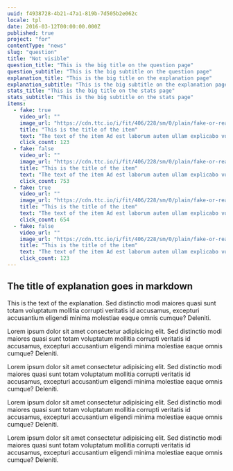 ```yaml
---
uuid: f4938728-4b21-47a1-819b-7d505b2e062c
locale: tpl
date: 2016-03-12T00:00:00.000Z
published: true
project: "for"
contentType: "news"
slug: "question"
title: "Not visible"
question_title: "This is the big title on the question page"
question_subtitle: "This is the big subtitle on the question page"
explanation_title: "This is the big title on the explanation page"
explanation_subtitle: "This is the big subtitle on the explanation page"
stats_title: "This is the big title on the stats page"
stats_subtitle: "This is the big subtitle on the stats page"
items:
  - fake: true
    video_url: ""
    image_url: "https://cdn.ttc.io/i/fit/406/228/sm/0/plain/fake-or-real-news-edition/1.jpg"
    title: "This is the title of the item"
    text: "The text of the item Ad est laborum autem ullam explicabo voluptatem corporis illum eaque consectetur magni quo deserunt"
    click_count: 123
  - fake: false
    video_url: ""
    image_url: "https://cdn.ttc.io/i/fit/406/228/sm/0/plain/fake-or-real-news-edition/2.jpg"
    title: "This is the title of the item"
    text: "The text of the item Ad est laborum autem ullam explicabo voluptatem corporis illum eaque consectetur magni quo deserunt"
    click_count: 753
  - fake: true
    video_url: ""
    image_url: "https://cdn.ttc.io/i/fit/406/228/sm/0/plain/fake-or-real-news-edition/3.jpg"
    title: "This is the title of the item"
    text: "The text of the item Ad est laborum autem ullam explicabo voluptatem corporis illum eaque consectetur magni quo deserunt"
    click_count: 654
  - fake: false
    video_url: ""
    image_url: "https://cdn.ttc.io/i/fit/406/228/sm/0/plain/fake-or-real-news-edition/1.jpg"
    title: "This is the title of the item"
    text: "The text of the item Ad est laborum autem ullam explicabo voluptatem corporis illum eaque consectetur magni quo deserunt"
    click_count: 123
---
```

##  The title of explanation goes in markdown

This is the text of the explanation. Sed distinctio modi maiores quasi sunt totam voluptatum mollitia corrupti veritatis id accusamus, excepturi accusantium eligendi minima molestiae eaque omnis cumque? Deleniti.

Lorem ipsum dolor sit amet consectetur adipisicing elit. Sed distinctio modi maiores quasi sunt totam voluptatum mollitia corrupti veritatis id accusamus, excepturi accusantium eligendi minima molestiae eaque omnis cumque? Deleniti.

Lorem ipsum dolor sit amet consectetur adipisicing elit. Sed distinctio modi maiores quasi sunt totam voluptatum mollitia corrupti veritatis id accusamus, excepturi accusantium eligendi minima molestiae eaque omnis cumque? Deleniti.

Lorem ipsum dolor sit amet consectetur adipisicing elit. Sed distinctio modi maiores quasi sunt totam voluptatum mollitia corrupti veritatis id accusamus, excepturi accusantium eligendi minima molestiae eaque omnis cumque? Deleniti.

Lorem ipsum dolor sit amet consectetur adipisicing elit. Sed distinctio modi maiores quasi sunt totam voluptatum mollitia corrupti veritatis id accusamus, excepturi accusantium eligendi minima molestiae eaque omnis cumque? Deleniti.